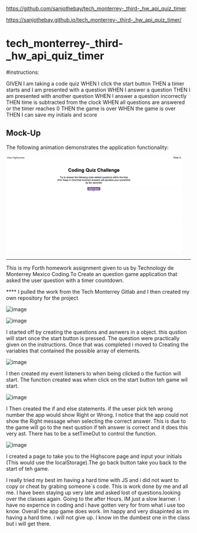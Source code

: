 https://github.com/sanjothebay/tech_monterrey-_third-_hw_api_quiz_timer

https://sanjothebay.github.io/tech_monterrey-_third-_hw_api_quiz_timer/

# tech_monterrey-_third-_hw_api_quiz_timer


#instructions:

GIVEN I am taking a code quiz
WHEN I click the start button
THEN a timer starts and I am presented with a question
WHEN I answer a question
THEN I am presented with another question
WHEN I answer a question incorrectly
THEN time is subtracted from the clock
WHEN all questions are answered or the timer reaches 0
THEN the game is over
WHEN the game is over
THEN I can save my initials and score



## Mock-Up

The following animation demonstrates the application functionality:

![code quiz](./Assets/04-web-apis-homework-demo.gif)

------------------------------------------------------------------------------------------------------------------------------------

This is my Forth homework assignment given to us by Technology de Monterrey Mexico Coding.To Create an question game application that
asked the user question with a timer countdown. 

**** I pulled the work from the Tech Monterrey Gitlab and I then created my own repository for the project

![image](https://user-images.githubusercontent.com/67298961/97094089-2f62e000-1617-11eb-8c31-c953e20ca119.png)

![image](https://user-images.githubusercontent.com/67298961/97094056-ca0eef00-1616-11eb-8506-24e955807480.png)

I started off by creating the questions and asnwers in a object. this qustion will start once the start button is pressed.
The question were practically given on the instructions. Once that was completed i moved to Creating the variables that contained the possible array of elements.

![image](https://user-images.githubusercontent.com/67298961/97094109-59b49d80-1617-11eb-8c6f-94fa332b995f.png)

I then created my event listeners to when being clicked o the fuction will start. 
The function created was when click on the start button teh game wil start. 

![image](https://user-images.githubusercontent.com/67298961/97094071-f4f94300-1616-11eb-953c-29052b4b42d6.png)

I Then created the if and else statements. if the ueser pick teh wrong number the app would show Right or Wrong. 
I notice that the app could not show the Right message when selecting the correct answer. This is due to the game will go to the next qustion if teh answer is correct and it does this very ast. There has to be a setTimeOut to control the function. 


![image](https://user-images.githubusercontent.com/67298961/97094314-95506700-1619-11eb-8ca8-50092e301a3e.png)

I created a page to take you to the Highscore page and input your initials (This would use the localStorage).The go back button take you back to the start of teh game.

I really tried my best im having a hard time with JS and i did not want to copy or cheat by grabing someone`s code. This is work done by me and all me. 
I have been staying up very late and asked lost of questions.looking over the classes again. Going to the after Hours. IM just a slow learner. I have no expernce in coding and i have gotten very for from what i use too know. Overall the app game does work. Im happy and very disapinted as im having a hard time. 
i will not give up. I know im the dumbest one in the class but i will get there. 


